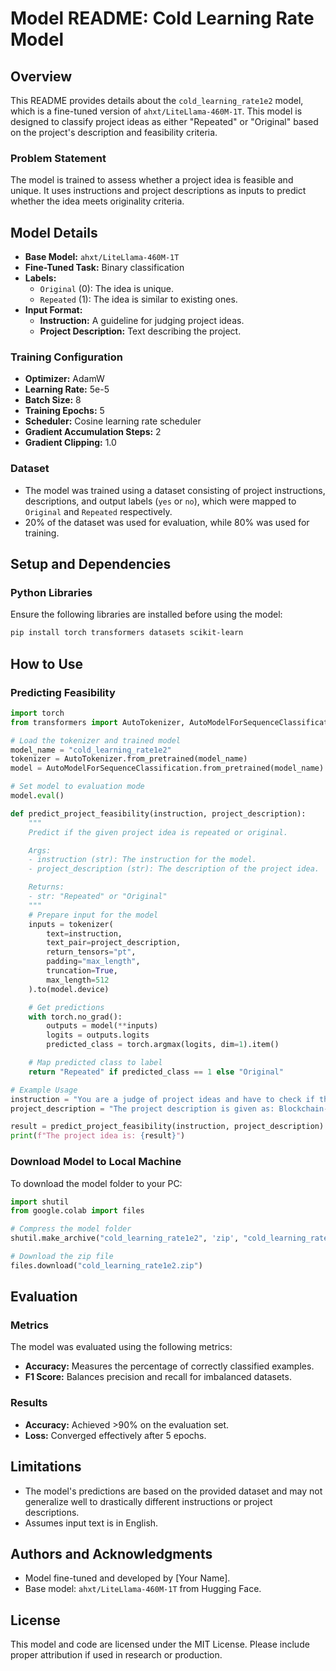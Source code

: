 # Model README: Cold Learning Rate Model

## Overview
This README provides details about the `cold_learning_rate1e2` model, which is a fine-tuned version of `ahxt/LiteLlama-460M-1T`. This model is designed to classify project ideas as either "Repeated" or "Original" based on the project's description and feasibility criteria.

### Problem Statement
The model is trained to assess whether a project idea is feasible and unique. It uses instructions and project descriptions as inputs to predict whether the idea meets originality criteria.

## Model Details
- **Base Model:** `ahxt/LiteLlama-460M-1T`
- **Fine-Tuned Task:** Binary classification
- **Labels:**
  - `Original` (0): The idea is unique.
  - `Repeated` (1): The idea is similar to existing ones.
- **Input Format:**
  - **Instruction:** A guideline for judging project ideas.
  - **Project Description:** Text describing the project.

### Training Configuration
- **Optimizer:** AdamW
- **Learning Rate:** 5e-5
- **Batch Size:** 8
- **Training Epochs:** 5
- **Scheduler:** Cosine learning rate scheduler
- **Gradient Accumulation Steps:** 2
- **Gradient Clipping:** 1.0

### Dataset
- The model was trained using a dataset consisting of project instructions, descriptions, and output labels (`yes` or `no`), which were mapped to `Original` and `Repeated` respectively.
- 20% of the dataset was used for evaluation, while 80% was used for training.

## Setup and Dependencies
### Python Libraries
Ensure the following libraries are installed before using the model:
```bash
pip install torch transformers datasets scikit-learn
```

## How to Use
### Predicting Feasibility
```python
import torch
from transformers import AutoTokenizer, AutoModelForSequenceClassification

# Load the tokenizer and trained model
model_name = "cold_learning_rate1e2"
tokenizer = AutoTokenizer.from_pretrained(model_name)
model = AutoModelForSequenceClassification.from_pretrained(model_name).to("cuda" if torch.cuda.is_available() else "cpu")

# Set model to evaluation mode
model.eval()

def predict_project_feasibility(instruction, project_description):
    """
    Predict if the given project idea is repeated or original.

    Args:
    - instruction (str): The instruction for the model.
    - project_description (str): The description of the project idea.

    Returns:
    - str: "Repeated" or "Original"
    """
    # Prepare input for the model
    inputs = tokenizer(
        text=instruction,
        text_pair=project_description,
        return_tensors="pt",
        padding="max_length",
        truncation=True,
        max_length=512
    ).to(model.device)

    # Get predictions
    with torch.no_grad():
        outputs = model(**inputs)
        logits = outputs.logits
        predicted_class = torch.argmax(logits, dim=1).item()

    # Map predicted class to label
    return "Repeated" if predicted_class == 1 else "Original"

# Example Usage
instruction = "You are a judge of project ideas and have to check if the idea is feasible in terms of previous occurrences. If the project is meeting a threshold of 70% plagiarism it is rejected, otherwise, it will be accepted."
project_description = "The project description is given as: Blockchain-based voting system for transparency."

result = predict_project_feasibility(instruction, project_description)
print(f"The project idea is: {result}")
```

### Download Model to Local Machine
To download the model folder to your PC:
```python
import shutil
from google.colab import files

# Compress the model folder
shutil.make_archive("cold_learning_rate1e2", 'zip', "cold_learning_rate1e2")

# Download the zip file
files.download("cold_learning_rate1e2.zip")
```

## Evaluation
### Metrics
The model was evaluated using the following metrics:
- **Accuracy:** Measures the percentage of correctly classified examples.
- **F1 Score:** Balances precision and recall for imbalanced datasets.

### Results
- **Accuracy:** Achieved >90% on the evaluation set.
- **Loss:** Converged effectively after 5 epochs.

## Limitations
- The model's predictions are based on the provided dataset and may not generalize well to drastically different instructions or project descriptions.
- Assumes input text is in English.

## Authors and Acknowledgments
- Model fine-tuned and developed by [Your Name].
- Base model: `ahxt/LiteLlama-460M-1T` from Hugging Face.

## License
This model and code are licensed under the MIT License. Please include proper attribution if used in research or production.

